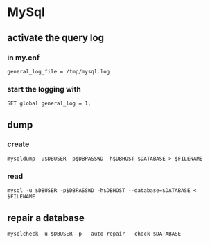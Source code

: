 # MySql

## activate the query log

### in my.cnf

```
general_log_file = /tmp/mysql.log
```

### start the logging with

```
SET global general_log = 1;
```

## dump

### create

```
mysqldump -u$DBUSER -p$DBPASSWD -h$DBHOST $DATABASE > $FILENAME
```

###  read

```
mysql -u $DBUSER -p$DBPASSWD -h$DBHOST --database=$DATABASE < $FILENAME
```

## repair a database

```
mysqlcheck -u $DBUSER -p --auto-repair --check $DATABASE
```